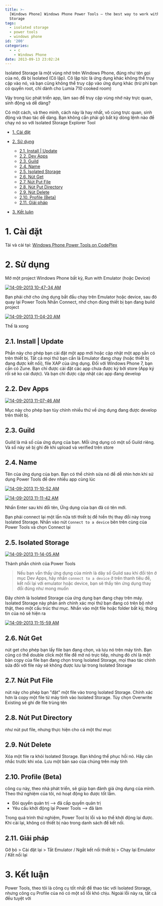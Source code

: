 ```yaml
---
title: >-
  [Windows Phone] Windows Phone Power Tools – the best way to work with Isolated
  Storage
tags:
  - isolated storage
  - power tools
  - windows phone
id: '200'
categories:
  - - c
    - Windows Phone
date: 2013-09-13 23:02:24
---
```


Isolated Storage là một vùng nhớ trên Windows Phone, đúng như tên gọi của nó, đã bị Isolated (Cô lập). Cô lập tức là ứng dụng khác không thể truy cập vào nó, và bạn cũng không thể truy cập vào ứng dụng khác (trừ phi bạn có quyền root, chỉ dành cho Lumia 710 cooked room)

Vậy trong lúc phát triển app, làm sao để truy cập vùng nhớ này trực quan, sinh động và dễ dàng?
<!-- more -->
Có một cách, và theo mình, cách này là hay nhất, vô cùng trực quan, sinh động và thao tác dễ dàng. Bạn không cần phải gõ bất kỳ dòng lệnh nào để chạy nó so với Isolated Storage Explorer Tool

*   [1. Cài đặt](#1-cài-đặt)
*   [2. Sử dụng](#2-sử-dụng)
    
    *   [2.1. Install | Update](#21-install--update)
    *   [2.2. Dev Apps](#22-dev-apps)
    *   [2.3. Guild](#23-guild)
    *   [2.4. Name](#24-name)
    *   [2.5. Isolated Storage](#25-isolated-storage)
    *   [2.6. Nút Get](#26-nút-get)
    *   [2.7. Nút Put File](#27-nút-put-file)
    *   [2.8. Nút Put Directory](#28-nút-put-directory)
    *   [2.9. Nút Delete](#29-nút-delete)
    *   [2.10. Profile (Beta)](#210-profile-beta)
    *   [2.11. Giải pháp](#211-giải-pháp)
*   [3. Kết luận](#3-kết-luận)

# 1. Cài đặt

Tải và cài tại: [Windows Phone Power Tools on CodePlex](http://wptools.codeplex.com/)

# 2. Sử dụng

Mở một project Windows Phone bất kỳ, Run with Emulator (hoặc Device)

[![14-09-2013 10-47-34 AM](http://cuoilennaocacban2.files.wordpress.com/2013/09/14-09-2013-10-47-34-am.png "14-09-2013 10-47-34 AM")](http://www.flickr.com/photos/28322228@N04/9739566696/)

Bạn phải chờ cho ứng dụng bắt đầu chạy trên Emulator hoặc device, sau đó quay lại Power Tools Nhấn Connect, nhớ chọn đúng thiết bị bạn đang build project

[![14-09-2013 11-04-20 AM](http://cuoilennaocacban2.files.wordpress.com/2013/09/14-09-2013-11-04-20-am.png "14-09-2013 11-04-20 AM")](http://www.flickr.com/photos/28322228@N04/9737431929/)

Thế là xong

## 2.1. Install | Update

Phần này cho phép bạn cài đặt một app mới hoặc cập nhật một app sẵn có trên thiết bị. Tất cả mọi thứ bạn cần là Emulator đang chạy (hoặc thiết bị đang được kết nối), file XAP của ứng dụng. Đối với Windows Phone 7, bạn cần có Zune. Bạn chỉ được cài đặt các app chưa được ký bởi store (App ký rồi sẽ ko cài được). Và bạn chỉ được cập nhật các app đang develop

## 2.2. Dev Apps

[![14-09-2013 11-07-46 AM](http://cuoilennaocacban2.files.wordpress.com/2013/09/14-09-2013-11-07-46-am.png "14-09-2013 11-07-46 AM")](http://www.flickr.com/photos/28322228@N04/9739591682/)

Mục này cho phép bạn tùy chỉnh nhiều thứ về ứng dụng đang được develop trên thiết bị.

## 2.3. Guild

Guild là mã số của ứng dụng của bạn. Mỗi ứng dụng có một số Guild riêng. Và số này sẽ bị ghi đè khi upload và verified trên store

## 2.4. Name

Tên của ứng dụng của bạn. Bạn có thể chỉnh sửa nó để dễ nhìn hơn khi sử dụng Power Tools để dev nhiều app cùng lúc

[![14-09-2013 11-10-52 AM](http://cuoilennaocacban2.files.wordpress.com/2013/09/14-09-2013-11-10-52-am.png "14-09-2013 11-10-52 AM")](http://www.flickr.com/photos/28322228@N04/9739602720/)

[![14-09-2013 11-11-42 AM](http://cuoilennaocacban2.files.wordpress.com/2013/09/14-09-2013-11-11-42-am.png "14-09-2013 11-11-42 AM")](http://www.flickr.com/photos/28322228@N04/9737458719/)

Nhấn Enter sau khi đổi tên, Ứng dụng của bạn đã có tên mới.

Bạn phải connect lại một lần nữa tới thiết bị để hiển thị thay đổi này trong Isolated Storage. Nhấn vào nút `Connect to a device` bên trên cùng của Power Tools và chọn Connect lại

## 2.5. Isolated Storage

[![14-09-2013 11-14-05 AM](http://cuoilennaocacban2.files.wordpress.com/2013/09/14-09-2013-11-14-05-am.png "14-09-2013 11-14-05 AM")](http://www.flickr.com/photos/28322228@N04/9739619928/)

Thành phần chính của Power Tools

> Nếu bạn vẫn thấy ứng dụng của mình là dãy số Guild sau khi đổi tên ở mục Dev Apps, hãy nhấn `connect to a device` ở trên thanh tiêu đề, kết nối lại với emulator hoặc device, bạn sẽ thấy tên ứng dụng thay đổi đúng như mong muốn

Đây chính là Isolated Storage của ứng dụng bạn đang chạy trên máy. Isolated Storage này phản ánh chính xác mọi thứ bạn đang có trên bộ nhớ thật, theo một cấu trúc thư mục. Nhấn vào một file hoặc folder bất kỳ, thông tin của nó sẽ hiện ra

[![14-09-2013 11-15-59 AM](http://cuoilennaocacban2.files.wordpress.com/2013/09/14-09-2013-11-15-59-am.png "14-09-2013 11-15-59 AM")](http://www.flickr.com/photos/28322228@N04/9739643620/)

## 2.6. Nút Get

nút get cho phép bạn lấy file bạn đang chọn, và lưu nó trên máy tính. Bạn cũng có thể double click một file để mở nó trực tiếp, nhưng đó chỉ là một bản copy của file bạn đang chọn trong Isolated Storage, mọi thao tác chỉnh sửa đối với file này sẽ không được lưu lại trong Isolated Storage

## 2.7. Nút Put File

nút này cho phép bạn "đặt" một file vào trong Isolated Storage. Chính xác hơn là copy một file từ máy tính vào Isolated Storage. Tùy chọn Overwrite Existing sẽ ghi đè file trùng tên

## 2.8. Nút Put Directory

như nút put file, nhưng thực hiện cho cả một thư mục

## 2.9. Nút Delete

Xóa một file ra khỏi Isolated Storage. Bạn không thể phục hồi nó. Hãy cân nhắc trước khi xóa. Lưu một bản sao của chúng trên máy tính

## 2.10. Profile (Beta)

công cụ này, theo nhà phát triển, sẽ giúp bạn đánh giá ứng dụng của mình. Theo thử nghiệm của tôi, nó hoạt động ko được tốt lắm.

*   Đòi quyền quản trị –> đã cấp quyền quản trị
*   Yêu cầu khởi động lại Power Tools –> đã làm

Trong quá trình thử nghiệm, Power Tool bị lỗi và ko thể khởi động lại được. Khi cài lại, không có thiết bị nào trong danh sách để kết nối.

## 2.11. Giải pháp

Gỡ bỏ > Cài đặt lại > Tắt Emulator / Ngắt kết nối thiết bị > Chạy lại Emulator / Kết nối lại

# 3. Kết luận

Power Tools, theo tôi là công cụ tốt nhất để thao tác với Isolated Storage, nhưng công cụ Profile của nó có một số lỗi khó chịu. Ngoài lỗi này ra, tất cả đều tuyệt vời